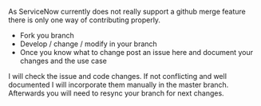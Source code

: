 As ServiceNow currently does not really support a github merge feature there is only one way of contributing properly.

- Fork you branch
- Develop / change / modify in your branch
- Once you know what to change post an issue here and document your changes and the use case

I will check the issue and code changes. If not conflicting and well documented I will incorporate them manually in the master branch. Afterwards you will need to resync your branch for next changes.
